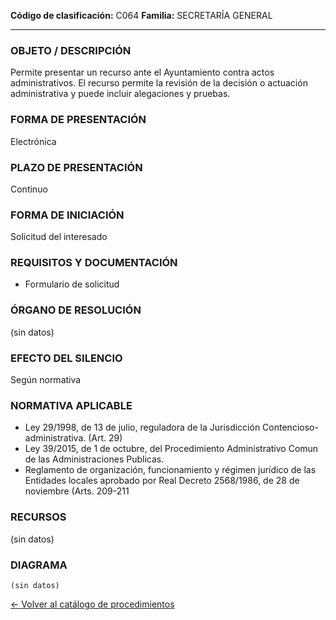 
**Código de clasificación:** C064
**Familia:** SECRETARÍA GENERAL

---

### OBJETO / DESCRIPCIÓN

Permite presentar un recurso ante el Ayuntamiento contra actos administrativos. El recurso permite la revisión de la decisión o actuación administrativa y puede incluir alegaciones y pruebas.

### FORMA DE PRESENTACIÓN

Electrónica

### PLAZO DE PRESENTACIÓN

Continuo

### FORMA DE INICIACIÓN

Solicitud del interesado

### REQUISITOS Y DOCUMENTACIÓN

- Formulario de solicitud

### ÓRGANO DE RESOLUCIÓN

(sin datos)

### EFECTO DEL SILENCIO

Según normativa

### NORMATIVA APLICABLE

- Ley 29/1998, de 13 de julio, reguladora de la Jurisdicción Contencioso-administrativa. (Art. 29)
- Ley 39/2015, de 1 de octubre, del Procedimiento Administrativo Comun de las Administraciones Publicas. 
- Reglamento de organización, funcionamiento y régimen jurídico de las Entidades locales aprobado por Real Decreto 2568/1986, de 28 de noviembre (Arts. 209-211

### RECURSOS

(sin datos)

### DIAGRAMA

```mermaid
(sin datos)
```

[← Volver al catálogo de procedimientos](../buscador.md)